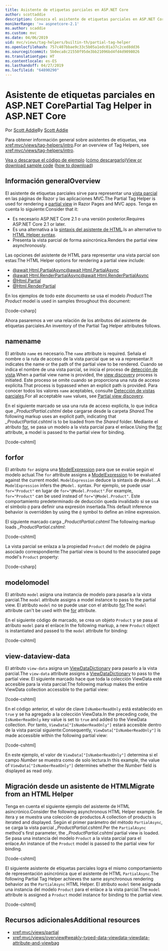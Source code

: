 ```yaml
---
title: Asistente de etiquetas parciales en ASP.NET Core
author: scottaddie
description: Conozca el asistente de etiquetas parciales en ASP.NET Core y el rol que desempeña cada uno de sus atributos a la hora de representar una vista parcial.
monikerRange: '>= aspnetcore-2.1'
ms.author: scaddie
ms.custom: mvc
ms.date: 04/06/2019
uid: mvc/views/tag-helpers/builtin-th/partial-tag-helper
ms.openlocfilehash: 757c407bbae9c33c5b05a1edc01a37c2ced8dd36
ms.sourcegitcommit: 5b0eca8c21550f95de3bb21096bd4fd4d9098026
ms.translationtype: HT
ms.contentlocale: es-ES
ms.lasthandoff: 04/27/2019
ms.locfileid: "64890290"
---
```

# <a name="partial-tag-helper-in-aspnet-core"></a><span data-ttu-id="b4ef7-103">Asistente de etiquetas parciales en ASP.NET Core</span><span class="sxs-lookup"><span data-stu-id="b4ef7-103">Partial Tag Helper in ASP.NET Core</span></span>

<span data-ttu-id="b4ef7-104">Por [Scott Addie](https://github.com/scottaddie)</span><span class="sxs-lookup"><span data-stu-id="b4ef7-104">By [Scott Addie](https://github.com/scottaddie)</span></span>

<span data-ttu-id="b4ef7-105">Para obtener información general sobre asistentes de etiquetas, vea <xref:mvc/views/tag-helpers/intro>.</span><span class="sxs-lookup"><span data-stu-id="b4ef7-105">For an overview of Tag Helpers, see <xref:mvc/views/tag-helpers/intro>.</span></span>

<span data-ttu-id="b4ef7-106">[Vea o descargue el código de ejemplo](https://github.com/aspnet/AspNetCore.Docs/tree/master/aspnetcore/mvc/views/tag-helpers/built-in/samples) ([cómo descargarlo](xref:index#how-to-download-a-sample))</span><span class="sxs-lookup"><span data-stu-id="b4ef7-106">[View or download sample code](https://github.com/aspnet/AspNetCore.Docs/tree/master/aspnetcore/mvc/views/tag-helpers/built-in/samples) ([how to download](xref:index#how-to-download-a-sample))</span></span>

## <a name="overview"></a><span data-ttu-id="b4ef7-107">Información general</span><span class="sxs-lookup"><span data-stu-id="b4ef7-107">Overview</span></span>

<span data-ttu-id="b4ef7-108">El asistente de etiquetas parciales sirve para representar una [vista parcial](xref:mvc/views/partial) en las páginas de Razor y las aplicaciones MVC.</span><span class="sxs-lookup"><span data-stu-id="b4ef7-108">The Partial Tag Helper is used for rendering a [partial view](xref:mvc/views/partial) in Razor Pages and MVC apps.</span></span> <span data-ttu-id="b4ef7-109">Tenga en cuenta lo siguiente:</span><span class="sxs-lookup"><span data-stu-id="b4ef7-109">Consider that it:</span></span>

* <span data-ttu-id="b4ef7-110">Es necesario ASP.NET Core 2.1 o una versión posterior.</span><span class="sxs-lookup"><span data-stu-id="b4ef7-110">Requires ASP.NET Core 2.1 or later.</span></span>
* <span data-ttu-id="b4ef7-111">Es una alternativa a la [sintaxis del asistente de HTML](xref:mvc/views/partial#reference-a-partial-view).</span><span class="sxs-lookup"><span data-stu-id="b4ef7-111">Is an alternative to [HTML Helper syntax](xref:mvc/views/partial#reference-a-partial-view).</span></span>
* <span data-ttu-id="b4ef7-112">Presenta la vista parcial de forma asincrónica.</span><span class="sxs-lookup"><span data-stu-id="b4ef7-112">Renders the partial view asynchronously.</span></span>

<span data-ttu-id="b4ef7-113">Las opciones del asistente de HTML para representar una vista parcial son estas:</span><span class="sxs-lookup"><span data-stu-id="b4ef7-113">The HTML Helper options for rendering a partial view include:</span></span>

* [<span data-ttu-id="b4ef7-114">@await Html.PartialAsync</span><span class="sxs-lookup"><span data-stu-id="b4ef7-114">@await Html.PartialAsync</span></span>](/dotnet/api/microsoft.aspnetcore.mvc.rendering.htmlhelperpartialextensions.partialasync)
* [<span data-ttu-id="b4ef7-115">@await Html.RenderPartialAsync</span><span class="sxs-lookup"><span data-stu-id="b4ef7-115">@await Html.RenderPartialAsync</span></span>](/dotnet/api/microsoft.aspnetcore.mvc.rendering.htmlhelperpartialextensions.renderpartialasync)
* [@Html.Partial](/dotnet/api/microsoft.aspnetcore.mvc.rendering.htmlhelperpartialextensions.partial)
* [@Html.RenderPartial](/dotnet/api/microsoft.aspnetcore.mvc.rendering.htmlhelperpartialextensions.renderpartial)

<span data-ttu-id="b4ef7-116">En los ejemplos de todo este documento se usa el modelo *Product*:</span><span class="sxs-lookup"><span data-stu-id="b4ef7-116">The *Product* model is used in samples throughout this document:</span></span>

[!code-csharp[](samples/TagHelpersBuiltIn/Models/Product.cs)]

<span data-ttu-id="b4ef7-117">Ahora pasaremos a ver una relación de los atributos del asistente de etiquetas parciales.</span><span class="sxs-lookup"><span data-stu-id="b4ef7-117">An inventory of the Partial Tag Helper attributes follows.</span></span>

## <a name="name"></a><span data-ttu-id="b4ef7-118">name</span><span class="sxs-lookup"><span data-stu-id="b4ef7-118">name</span></span>

<span data-ttu-id="b4ef7-119">El atributo `name` es necesario.</span><span class="sxs-lookup"><span data-stu-id="b4ef7-119">The `name` attribute is required.</span></span> <span data-ttu-id="b4ef7-120">Señala el nombre o la ruta de acceso de la vista parcial que se va a representar.</span><span class="sxs-lookup"><span data-stu-id="b4ef7-120">It indicates the name or the path of the partial view to be rendered.</span></span> <span data-ttu-id="b4ef7-121">Cuando se indica el nombre de una vista parcial, se inicia el proceso de [detección de vista](xref:mvc/views/overview#view-discovery).</span><span class="sxs-lookup"><span data-stu-id="b4ef7-121">When a partial view name is provided, the [view discovery](xref:mvc/views/overview#view-discovery) process is initiated.</span></span> <span data-ttu-id="b4ef7-122">Este proceso se omite cuando se proporciona una ruta de acceso explícita.</span><span class="sxs-lookup"><span data-stu-id="b4ef7-122">That process is bypassed when an explicit path is provided.</span></span> <span data-ttu-id="b4ef7-123">Para conocer todos los valores `name` aceptables, consulte [Detección de vistas parciales](xref:mvc/views/partial#partial-view-discovery).</span><span class="sxs-lookup"><span data-stu-id="b4ef7-123">For all acceptable `name` values, see [Partial view discovery](xref:mvc/views/partial#partial-view-discovery).</span></span>

<span data-ttu-id="b4ef7-124">En el siguiente marcado se usa una ruta de acceso explícita, lo que indica que *_ProductPartial.cshtml* debe cargarse desde la carpeta *Shared*.</span><span class="sxs-lookup"><span data-stu-id="b4ef7-124">The following markup uses an explicit path, indicating that *_ProductPartial.cshtml* is to be loaded from the *Shared* folder.</span></span> <span data-ttu-id="b4ef7-125">Mediante el atributo [for](#for), se pasa un modelo a la vista parcial para el enlace.</span><span class="sxs-lookup"><span data-stu-id="b4ef7-125">Using the [for](#for) attribute, a model is passed to the partial view for binding.</span></span>

[!code-cshtml[](samples/TagHelpersBuiltIn/Pages/Product.cshtml?name=snippet_Name)]

## <a name="for"></a><span data-ttu-id="b4ef7-126">for</span><span class="sxs-lookup"><span data-stu-id="b4ef7-126">for</span></span>

<span data-ttu-id="b4ef7-127">El atributo `for` asigna una [ModelExpression](/dotnet/api/microsoft.aspnetcore.mvc.viewfeatures.modelexpression) para que se evalúe según el modelo actual.</span><span class="sxs-lookup"><span data-stu-id="b4ef7-127">The `for` attribute assigns a [ModelExpression](/dotnet/api/microsoft.aspnetcore.mvc.viewfeatures.modelexpression) to be evaluated against the current model.</span></span> <span data-ttu-id="b4ef7-128">`ModelExpression` deduce la sintaxis de `@Model.`.</span><span class="sxs-lookup"><span data-stu-id="b4ef7-128">A `ModelExpression` infers the `@Model.` syntax.</span></span> <span data-ttu-id="b4ef7-129">Por ejemplo, se puede usar `for="Product"` en lugar de `for="@Model.Product"`.</span><span class="sxs-lookup"><span data-stu-id="b4ef7-129">For example, `for="Product"` can be used instead of `for="@Model.Product"`.</span></span> <span data-ttu-id="b4ef7-130">Este comportamiento predeterminado de deducción queda invalidado si se usa el símbolo `@` para definir una expresión insertada.</span><span class="sxs-lookup"><span data-stu-id="b4ef7-130">This default inference behavior is overridden by using the `@` symbol to define an inline expression.</span></span>

<span data-ttu-id="b4ef7-131">El siguiente marcado carga *_ProductPartial.cshtml*:</span><span class="sxs-lookup"><span data-stu-id="b4ef7-131">The following markup loads *_ProductPartial.cshtml*:</span></span>

[!code-cshtml[](samples/TagHelpersBuiltIn/Pages/Product.cshtml?name=snippet_For)]

<span data-ttu-id="b4ef7-132">La vista parcial se enlaza a la propiedad `Product` del modelo de página asociado correspondiente:</span><span class="sxs-lookup"><span data-stu-id="b4ef7-132">The partial view is bound to the associated page model's `Product` property:</span></span>

[!code-csharp[](samples/TagHelpersBuiltIn/Pages/Product.cshtml.cs?highlight=8)]

## <a name="model"></a><span data-ttu-id="b4ef7-133">modelo</span><span class="sxs-lookup"><span data-stu-id="b4ef7-133">model</span></span>

<span data-ttu-id="b4ef7-134">El atributo `model` asigna una instancia de modelo para pasarla a la vista parcial.</span><span class="sxs-lookup"><span data-stu-id="b4ef7-134">The `model` attribute assigns a model instance to pass to the partial view.</span></span> <span data-ttu-id="b4ef7-135">El atributo `model` no se puede usar con el atributo [for](#for).</span><span class="sxs-lookup"><span data-stu-id="b4ef7-135">The `model` attribute can't be used with the [for](#for) attribute.</span></span>

<span data-ttu-id="b4ef7-136">En el siguiente código de marcado, se crea un objeto `Product` y se pasa al atributo `model` para el enlace:</span><span class="sxs-lookup"><span data-stu-id="b4ef7-136">In the following markup, a new `Product` object is instantiated and passed to the `model` attribute for binding:</span></span>

[!code-cshtml[](samples/TagHelpersBuiltIn/Pages/Product.cshtml?name=snippet_Model)]

## <a name="view-data"></a><span data-ttu-id="b4ef7-137">view-data</span><span class="sxs-lookup"><span data-stu-id="b4ef7-137">view-data</span></span>

<span data-ttu-id="b4ef7-138">El atributo `view-data` asigna un [ViewDataDictionary](/dotnet/api/microsoft.aspnetcore.mvc.viewfeatures.viewdatadictionary) para pasarlo a la vista parcial.</span><span class="sxs-lookup"><span data-stu-id="b4ef7-138">The `view-data` attribute assigns a [ViewDataDictionary](/dotnet/api/microsoft.aspnetcore.mvc.viewfeatures.viewdatadictionary) to pass to the partial view.</span></span> <span data-ttu-id="b4ef7-139">El siguiente marcado hace que toda la colección ViewData esté accesible para la vista parcial:</span><span class="sxs-lookup"><span data-stu-id="b4ef7-139">The following markup makes the entire ViewData collection accessible to the partial view:</span></span>

[!code-cshtml[](samples/TagHelpersBuiltIn/Pages/Product.cshtml?name=snippet_ViewData&highlight=5-)]

<span data-ttu-id="b4ef7-140">En el código anterior, el valor de clave `IsNumberReadOnly` está establecido en `true` y se ha agregado a la colección ViewData.</span><span class="sxs-lookup"><span data-stu-id="b4ef7-140">In the preceding code, the `IsNumberReadOnly` key value is set to `true` and added to the ViewData collection.</span></span> <span data-ttu-id="b4ef7-141">Por tanto, `ViewData["IsNumberReadOnly"]` estará accesible dentro de la vista parcial siguiente:</span><span class="sxs-lookup"><span data-stu-id="b4ef7-141">Consequently, `ViewData["IsNumberReadOnly"]` is made accessible within the following partial view:</span></span>

[!code-cshtml[](samples/TagHelpersBuiltIn/Pages/Shared/_ProductViewDataPartial.cshtml?highlight=5)]

<span data-ttu-id="b4ef7-142">En este ejemplo, el valor de `ViewData["IsNumberReadOnly"]` determina si el campo *Number* se muestra como de solo lectura.</span><span class="sxs-lookup"><span data-stu-id="b4ef7-142">In this example, the value of `ViewData["IsNumberReadOnly"]` determines whether the *Number* field is displayed as read only.</span></span>

## <a name="migrate-from-an-html-helper"></a><span data-ttu-id="b4ef7-143">Migración desde un asistente de HTML</span><span class="sxs-lookup"><span data-stu-id="b4ef7-143">Migrate from an HTML Helper</span></span>

<span data-ttu-id="b4ef7-144">Tenga en cuenta el siguiente ejemplo del asistente de HTML asincrónico.</span><span class="sxs-lookup"><span data-stu-id="b4ef7-144">Consider the following asynchronous HTML Helper example.</span></span> <span data-ttu-id="b4ef7-145">Se itera y se muestra una colección de productos.</span><span class="sxs-lookup"><span data-stu-id="b4ef7-145">A collection of products is iterated and displayed.</span></span> <span data-ttu-id="b4ef7-146">Según el primer parámetro del método `PartialAsync`, se carga la vista parcial *_ProductPartial.cshtml*.</span><span class="sxs-lookup"><span data-stu-id="b4ef7-146">Per the `PartialAsync` method's first parameter, the *_ProductPartial.cshtml* partial view is loaded.</span></span> <span data-ttu-id="b4ef7-147">Se pasa una instancia del modelo `Product` a la vista parcial para el enlace.</span><span class="sxs-lookup"><span data-stu-id="b4ef7-147">An instance of the `Product` model is passed to the partial view for binding.</span></span>

[!code-cshtml[](samples/TagHelpersBuiltIn/Pages/Products.cshtml?name=snippet_HtmlHelper&highlight=3)]

<span data-ttu-id="b4ef7-148">El siguiente asistente de etiquetas parciales logra el mismo comportamiento de representación asincrónica que el asistente de HTML `PartialAsync`.</span><span class="sxs-lookup"><span data-stu-id="b4ef7-148">The following Partial Tag Helper achieves the same asynchronous rendering behavior as the `PartialAsync` HTML Helper.</span></span> <span data-ttu-id="b4ef7-149">El atributo `model` tiene asignada una instancia del modelo `Product` para el enlace a la vista parcial.</span><span class="sxs-lookup"><span data-stu-id="b4ef7-149">The `model` attribute is assigned a `Product` model instance for binding to the partial view.</span></span>

[!code-cshtml[](samples/TagHelpersBuiltIn/Pages/Products.cshtml?name=snippet_TagHelper&highlight=3)]

## <a name="additional-resources"></a><span data-ttu-id="b4ef7-150">Recursos adicionales</span><span class="sxs-lookup"><span data-stu-id="b4ef7-150">Additional resources</span></span>

* <xref:mvc/views/partial>
* <xref:mvc/views/overview#weakly-typed-data-viewdata-viewdata-attribute-and-viewbag>
